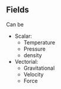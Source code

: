 ## Fields
Can be
- Scalar:
	- Temperature
	- Pressure
	- density
- Vectorial:
	- Gravitational
	- Velocity
	- Force